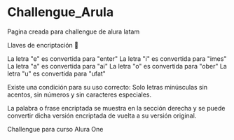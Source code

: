 # Challengue_Arula

Pagina creada para challengue de alura latam 

Llaves de encriptación 🔑

La letra "e" es convertida para "enter"
La letra "i" es convertida para "imes"
La letra "a" es convertida para "ai"
La letra "o" es convertida para "ober"
La letra "u" es convertida para "ufat"
  
Existe una condición para su uso correcto: Solo letras minúsculas sin acentos, sin números y sin caracteres especiales.
  
La palabra o frase encriptada se muestra en la sección derecha y se puede convertir dicha versión encriptada de vuelta a su versión original.


Challengue para curso Alura One
